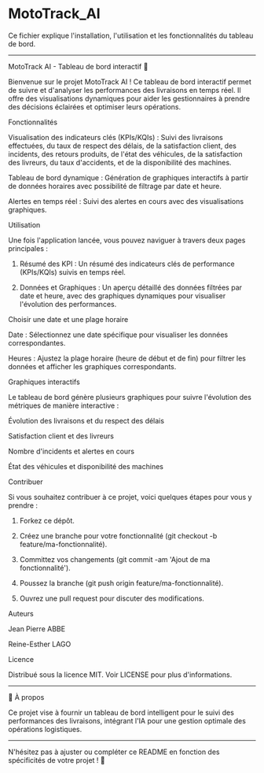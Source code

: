 # MotoTrack_AI
Ce fichier explique l'installation, l'utilisation et les fonctionnalités du tableau de bord.


---

MotoTrack AI - Tableau de bord interactif 🚀

Bienvenue sur le projet MotoTrack AI ! Ce tableau de bord interactif permet de suivre et d'analyser les performances des livraisons en temps réel. Il offre des visualisations dynamiques pour aider les gestionnaires à prendre des décisions éclairées et optimiser leurs opérations.

Fonctionnalités

Visualisation des indicateurs clés (KPIs/KQIs) : Suivi des livraisons effectuées, du taux de respect des délais, de la satisfaction client, des incidents, des retours produits, de l'état des véhicules, de la satisfaction des livreurs, du taux d'accidents, et de la disponibilité des machines.

Tableau de bord dynamique : Génération de graphiques interactifs à partir de données horaires avec possibilité de filtrage par date et heure.

Alertes en temps réel : Suivi des alertes en cours avec des visualisations graphiques.


Utilisation

Une fois l'application lancée, vous pouvez naviguer à travers deux pages principales :

1. Résumé des KPI : Un résumé des indicateurs clés de performance (KPIs/KQIs) suivis en temps réel.


2. Données et Graphiques : Un aperçu détaillé des données filtrées par date et heure, avec des graphiques dynamiques pour visualiser l'évolution des performances.



Choisir une date et une plage horaire

Date : Sélectionnez une date spécifique pour visualiser les données correspondantes.

Heures : Ajustez la plage horaire (heure de début et de fin) pour filtrer les données et afficher les graphiques correspondants.


Graphiques interactifs

Le tableau de bord génère plusieurs graphiques pour suivre l'évolution des métriques de manière interactive :

Évolution des livraisons et du respect des délais

Satisfaction client et des livreurs

Nombre d'incidents et alertes en cours

État des véhicules et disponibilité des machines


Contribuer

Si vous souhaitez contribuer à ce projet, voici quelques étapes pour vous y prendre :

1. Forkez ce dépôt.


2. Créez une branche pour votre fonctionnalité (git checkout -b feature/ma-fonctionnalité).


3. Committez vos changements (git commit -am 'Ajout de ma fonctionnalité').


4. Poussez la branche (git push origin feature/ma-fonctionnalité).


5. Ouvrez une pull request pour discuter des modifications.



Auteurs

Jean Pierre ABBE 

Reine-Esther LAGO


Licence

Distribué sous la licence MIT. Voir LICENSE pour plus d'informations.


---

📝 À propos

Ce projet vise à fournir un tableau de bord intelligent pour le suivi des performances des livraisons, intégrant l'IA pour une gestion optimale des opérations logistiques.


---

N'hésitez pas à ajuster ou compléter ce README en fonction des spécificités de votre projet ! 🎉

